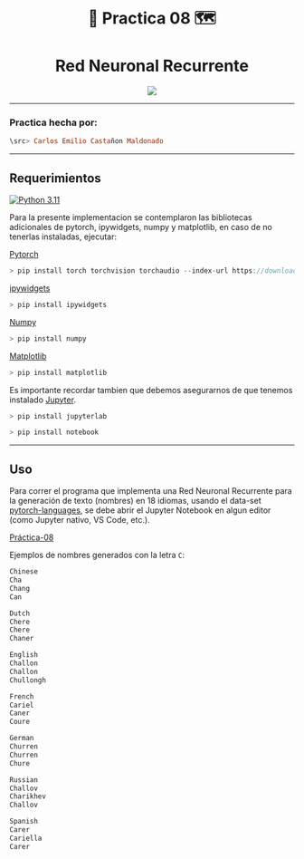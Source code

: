 <div align="center">

# 🛬 **Practica 08** 🗺️



# **Red Neuronal Recurrente**


</div>


<div align="center">

[![](https://media0.giphy.com/media/v1.Y2lkPTc5MGI3NjExcWNhdmE1Y24ya3Fzb2VtcjZrbjAzcnZudzB0YmNndGhrcGkyMmVmayZlcD12MV9pbnRlcm5hbF9naWZfYnlfaWQmY3Q9Zw/aEwLTJvYxwo1L09oyP/giphy.webp)](https://www.youtube.com/watch?v=lz4YVXt8vjs)

</div>

---

### **Practica hecha por:**

```Haskell
\src> Carlos Emilio Castañon Maldonado
```

---

## **Requerimientos**

[![Python 3.11](https://img.shields.io/badge/python-3.11-blue.svg)](https://www.python.org/downloads/release/python-311/)

Para la presente implementacion se contemplaron las bibliotecas adicionales de pytorch, ipywidgets, numpy y matplotlib, en caso de no tenerlas instaladas, ejecutar:

[Pytorch](https://pytorch.org/)

```C
> pip install torch torchvision torchaudio --index-url https://download.pytorch.org/whl/cpu
```

[ipywidgets](https://ipywidgets.readthedocs.io/en/stable/)

```C
> pip install ipywidgets
```

[Numpy](https://numpy.org/install/)

```C
> pip install numpy
```

[Matplotlib](https://matplotlib.org/)

```C
> pip install matplotlib
```


Es importante recordar tambien que debemos asegurarnos de que tenemos instalado [Jupyter](https://jupyter.org/install).

```C
> pip install jupyterlab
```

```C
> pip install notebook
```


---


## **Uso**

Para correr el programa que implementa una Red Neuronal Recurrente para la generación de texto (nombres) en 18 idiomas, 
usando el data-set [pytorch-languages](https://download.pytorch.org/tutorial/data.zip),
se debe abrir el Jupyter Notebook en algun editor (como Jupyter nativo, VS Code, etc.).

[Práctica-08](./RedRecurrente.ipynb)

Ejemplos de nombres generados con la letra `C`:

```c++
Chinese
Cha
Chang
Can

Dutch
Chere
Chere
Chaner

English
Challon
Challon
Chullongh

French
Cariel
Caner
Coure

German
Churren
Churren
Chure

Russian
Challov
Charikhev
Challov

Spanish
Carer
Cariella
Carer

```

